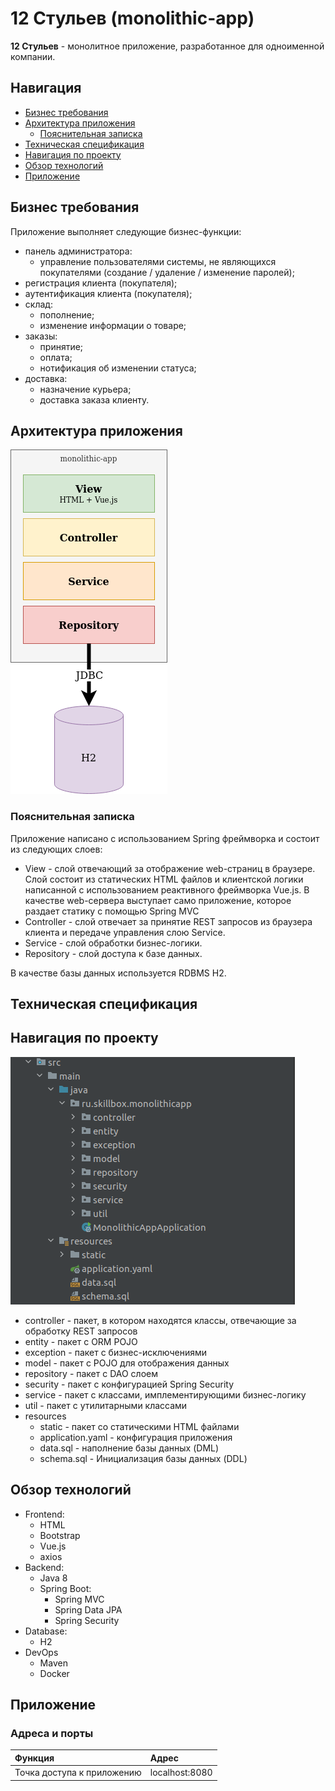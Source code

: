 # 12 Стульев (monolithic-app)
__12 Стульев__ - монолитное приложение, разработанное для одноименной компании.

## Навигация

- [Бизнес требования](#Бизнес-требования)
- [Архитектура приложения](#Архитектура-приложения)
    - [Пояснительная записка](#Пояснительная-записка)
- [Техническая спецификация](#Техническая-спецификация)
- [Навигация по проекту](#Навигация-по-проекту)
- [Обзор технологий](#Обзор-технологий)
- [Приложение](#Приложение)

## Бизнес требования

Приложение выполняет следующие бизнес-функции:
- панель администратора:
    - управление пользователями системы, не являющихся покупателями (создание / удаление / изменение паролей);
- регистрация клиента (покупателя);
- аутентификация клиента (покупателя);
- склад:
    - пополнение;
    - изменение информации о товаре;
- заказы:
    - принятие;
    - оплата;
    - нотификация об изменении статуса;
- доставка:
    - назначение курьера;
    - доставка заказа клиенту.

## Архитектура приложения
![image](images/Architecture.png)

### Пояснительная записка
Приложение написано с использованием Spring фреймворка и состоит из следующих слоев:
- View - слой отвечающий за отображение web-страниц в браузере. Слой состоит из статических HTML файлов и клиентской 
логики написанной с использованием реактивного фреймворка Vue.js. В качестве web-сервера выступает само приложение,
которое раздает статику с помощью Spring MVC
- Controller - слой отвечает за принятие REST запросов из браузера клиента и передаче управления слою Service.
- Service - слой обработки бизнес-логики.
- Repository - слой доступа к базе данных.

В качестве базы данных используется RDBMS H2. 

## Техническая спецификация



## Навигация по проекту
![image](images/Project_structure.png)

- controller - пакет, в котором находятся классы, отвечающие за обработку REST запросов
- entity - пакет с ORM POJO
- exception - пакет с бизнес-исключениями
- model - пакет с POJO для отображения данных
- repository - пакет с DAO слоем
- security - пакет с конфигурацией Spring Security
- service - пакет с классами, имплементирующими бизнес-логику
- util - пакет с утилитарными классами
- resources
    - static - пакет со статическими HTML файлами
    - application.yaml - конфигурация приложения
    - data.sql - наполнение базы данных (DML)
    - schema.sql - Инициализация базы данных (DDL)

## Обзор технологий
- Frontend:
    - HTML
    - Bootstrap
    - Vue.js
    - axios
- Backend:
    - Java 8
    - Spring Boot:
        - Spring MVC
        - Spring Data JPA
        - Spring Security
- Database:
    - H2
- DevOps
    - Maven
    - Docker

## Приложение

### Адреса и порты
| Функция     | Адрес |                  
|:-----------------|:-----|
|   Точка доступа к приложению   |    localhost:8080 | 